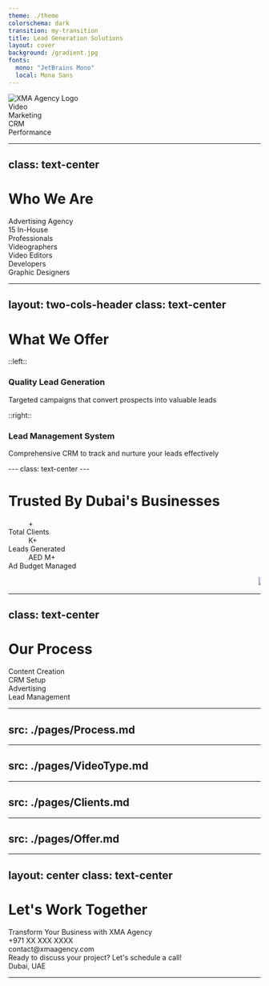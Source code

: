 ```yaml
---
theme: ./theme
colorschema: dark
transition: my-transition
title: Lead Generation Solutions
layout: cover
background: /gradient.jpg
fonts:
  mono: "JetBrains Mono"
  local: Mona Sans
---
```


<!-- Global state setup -->
<script setup>
import { ref, onMounted, provide } from 'vue'

const clientName = ref("")
const companyName = ref("")

onMounted(() => {
  const urlParams = new URLSearchParams(window.location.search)
  clientName.value = urlParams.get('name') || ''
  companyName.value = urlParams.get('company') || ''
  
  // Make these values available to other slides
  provide('clientName', clientName)
  provide('companyName', companyName)
})
</script>

<div class="flex flex-col items-center justify-center h-full">
    <!-- Logo -->
    <div
        v-motion
        :initial="{ filter: 'blur(12px)', opacity: 0 }"
        :enter="{ filter: 'blur(0px)', opacity: 1 }"
        :duration="300"
        class="mb-8"
    >
        <img src="/logo.svg" alt="XMA Agency Logo" class="h-24 w-auto" />
    </div>
    <!-- Personalized Welcome -->
    <div
    v-motion
    :initial="{ filter: 'blur(12px)', opacity: 0 }"
    :enter="{ filter: 'blur(0px)', opacity: 1, transition: { delay: 200 } }"
    :duration="300"
    class="text-5xl font-bold mb-4 text-center"
    >
    <template v-if="clientName">
    <HyperText :text="`Welcome, ${clientName}`" duration="2000" />
    </template>
    <template v-else>
    <HyperText text="Welcome to XMA Agency"  duration="2000" />
    </template>
</div>
<!-- Company specific message -->
<div
    v-if="companyName"
    v-motion
    :initial="{ filter: 'blur(12px)', opacity: 0 }"
    :enter="{ filter: 'blur(0px)', opacity: 1, transition: { delay: 400 } }"
    class="text-2xl mb-8 text-red-200"
>
    <HyperText :text="`Let\'s transform ${companyName}\'s digital presence`"  duration="2000" />
</div>
<div
    v-else
    v-motion
    :initial="{ filter: 'blur(12px)', opacity: 0 }"
    :enter="{ filter: 'blur(0px)', opacity: 1, transition: { delay: 400 } }"
    class="text-2xl mb-8 text-red-200"
>
    <HyperText :text="`Let\'s transform your digital presence`"  duration="2000" />
</div>
<!-- Service icons with Lucide -->
<div class="flex gap-12 mt-12">
    <div 
        v-motion
        :initial="{ filter: 'blur(12px)', opacity: 0, y: 20 }"
        :enter="{ filter: 'blur(0px)', opacity: 1, y: 0, transition: { delay: 200 } }"
        :duration="500"
        class="text-center"
    >
        <div class="mb-3 p-4 bg-white/20 rounded-full">
            <lucide-video class="w-8 h-8" />
        </div>
        <div>Video</div>
    </div>
    <div 
        v-motion
        :initial="{ filter: 'blur(12px)', opacity: 0, y: 20 }"
        :enter="{ filter: 'blur(0px)', opacity: 1, y: 0, transition: { delay: 400 } }"
        :duration="500"
        class="text-center"
    >
        <div class="mb-3  p-4 bg-white/20 rounded-full ">
            <lucide-bar-chart3 class="w-8 h-8" />
        </div>
        <div>Marketing</div>
    </div>
    <div 
        v-motion
        :initial="{ filter: 'blur(12px)', opacity: 0, y: 20 }"
        :enter="{ filter: 'blur(0px)', opacity: 1, y: 0, transition: { delay: 600 } }"
        :duration="500"
        class="text-center"
    >
        <div class="mb-3  p-4 bg-white/20 rounded-full ">
            <lucide-bot class="w-8 h-8" />
        </div>
        <div>CRM</div>
    </div>
    <div 
        v-motion
        :initial="{ filter: 'blur(12px)', opacity: 0, y: 20 }"
        :enter="{ filter: 'blur(0px)', opacity: 1, y: 0, transition: { delay: 800 } }"
        :duration="500"
        class="text-center"
    >
        <div class="mb-3  p-4 bg-white/20 rounded-full ">
            <lucide-zap class="w-8 h-8" />
        </div>
        <div>Performance</div>
    </div>
</div>
</div>

<!-- Style adjustments -->
<style>
.slidev-layout.cover {
  background: linear-gradient(to bottom right, #1a237e, #311b92);
  color: white;
}
</style>
---
class: text-center
---

# Who We Are

<div class="relative h-full -mt-10">
  <!-- Section 1: Advertising Agency -->
  <div class="absolute top-1/2 -translate-y-1/2 left-1/2 transform -translate-x-1/2" v-click.hide="1">
    <div
      v-motion
      :initial="{ filter: 'blur(12px)', opacity: 0, scale: 0.8 }"
      :enter="{ filter: 'blur(0px)', opacity: 1, scale: 1 }"
      class="text-center text-4xl font-bold bg-gradient-to-r leading-[50px] from-red-600 to-red-500 bg-clip-text text-transparent"
    >
      Advertising Agency
    </div>
  </div>

  <!-- Section 2: In-House Team (Two-Column Layout) -->
  <div class="absolute top-1/2 -translate-y-1/2 left-1/2 transform -translate-x-1/2 w-full max-w-4xl">
    <div class="flex flex-col md:flex-row gap-12 justify-center items-center">
      <!-- Left Column: Team Label -->
      <div class="flex-1">
        <div
          v-click="1"
          v-motion
          :initial="{ filter: 'blur(12px)', opacity: 0, scale: 0.8 }"
          :enter="{ filter: 'blur(0px)', opacity: 1, scale: 1 }"
          class="text-3xl font-bold text-center"
        >
          <span class="text-red-600">15</span> In-House<br/>Professionals
        </div>
      </div>
      <!-- Right Column: Team Members -->
      <div class="flex-1 space-y-6">
        <div
          v-click="2"
          v-motion
          :initial="{ filter: 'blur(12px)', opacity: 0, x: 50 }"
          :enter="{ filter: 'blur(0px)', opacity: 1, x: 0 }"
          class="flex items-center gap-3 p-3 bg-zinc-900/50 rounded-lg backdrop-blur-sm transform hover:scale-105 border border-zinc-800 hover:border-red-600/50"
        >
          <lucide-video class="w-6 h-6 text-red-500"/>
          <span class="text-lg">Videographers</span>
        </div>
        <div
          v-click="3"
          v-motion
          :initial="{ filter: 'blur(12px)', opacity: 0, x: 50 }"
          :enter="{ filter: 'blur(0px)', opacity: 1, x: 0 }"
          class="flex items-center gap-3 p-3 bg-zinc-900/50 rounded-lg backdrop-blur-sm transform hover:scale-105 border border-zinc-800 hover:border-red-600/50"
        >
          <lucide-clapperboard class="w-6 h-6 text-red-500"/>
          <span class="text-lg">Video Editors</span>
        </div>
        <div
          v-click="4"
          v-motion
          :initial="{ filter: 'blur(12px)', opacity: 0, x: 50 }"
          :enter="{ filter: 'blur(0px)', opacity: 1, x: 0 }"
          class="flex items-center gap-3 p-3 bg-zinc-900/50 rounded-lg backdrop-blur-sm transform hover:scale-105 border border-zinc-800 hover:border-red-600/50"
        >
          <lucide-code-2 class="w-6 h-6 text-red-500"/>
          <span class="text-lg">Developers</span>
        </div>
        <div
          v-click="5"
          v-motion
          :initial="{ filter: 'blur(12px)', opacity: 0, x: 50 }"
          :enter="{ filter: 'blur(0px)', opacity: 1, x: 0 }"
          class="flex items-center gap-3 p-3 bg-zinc-900/50 rounded-lg backdrop-blur-sm transform hover:scale-105 border border-zinc-800 hover:border-red-600/50"
        >
          <lucide-palette class="w-6 h-6 text-red-500"/>
          <span class="text-lg">Graphic Designers</span>
        </div>
      </div>
    </div>
  </div>
</div>

---
layout: two-cols-header
class: text-center
---

<h1 class="text-center text-4xl font-bold bg-gradient-to-r from-red-600 to-red-500 bg-clip-text text-transparent">What We Offer</h1>

::left::
<div class="flex-1 px-8">
    <div
        v-click
        v-motion
        :initial="{ filter: 'blur(12px)', opacity: 0, y: 20 }"
        :enter="{ filter: 'blur(0px)', opacity: 1, y: 0 }"
        class="p-6 bg-zinc-900/50 rounded-xl backdrop-blur-sm border border-zinc-800 hover:border-red-600/50 shadow-lg"
    >
        <div class="flex flex-col items-center gap-4">
            <lucide-target class="w-12 h-12 text-red-500"/>
            <h3 class="text-xl font-semibold">Quality Lead Generation</h3>
            <p class="text-sm text-zinc-400">Targeted campaigns that convert prospects into valuable leads</p>
        </div>
    </div>
</div>

::right::
<div class="flex-1 px-8">
    <div
        v-click
        v-motion
        :initial="{ filter: 'blur(12px)', opacity: 0, y: 20 }"
        :enter="{ filter: 'blur(0px)', opacity: 1, y: 0, transition: { delay: 200 } }"
        class="p-6 bg-zinc-900/50 rounded-xl backdrop-blur-sm border border-zinc-800 hover:border-red-600/50 shadow-lg"
    >
        <div class="flex flex-col items-center gap-4">
            <lucide-settings class="w-12 h-12 text-red-500"/>
            <h3 class="text-xl font-semibold">Lead Management System</h3>
            <p class="text-sm text-zinc-400">Comprehensive CRM to track and nurture your leads effectively</p>
        </div>
    </div>
</div>
---
class: text-center
---

# Trusted By Dubai's Businesses
<div 
  v-motion
  :initial="{ opacity: 0, y: 100 }"
  :enter="{ opacity: 1, y: 0 }"
  :exit="{ opacity: 1, y: 0 }"
  class="mx-auto max-w-screen-xl px-4 py-8 sm:px-6 sm:py-12 lg:px-8"
>
    <dl class="grid grid-cols-1 gap-8 sm:mt-8 sm:grid-cols-2 lg:grid-cols-3">
        <div 
          v-motion
          :initial="{ filter: 'blur(12px)', opacity: 0, scale: 0.8 }"
          :enter="{ filter: 'blur(0px)', opacity: 1, scale: 1, transition: { delay: 200 } }"
          class="flex flex-col px-4 py-8 text-center bg-zinc-900/50 rounded-xl border border-zinc-800 hover:border-red-600/50"
        >
            <dd class="text-2xl font-extrabold text-red-600 md:text-5xl mb-4">
                <Ticker :value="50" :decimalPlaces="0" />+
            </dd>
            <dt class="text-lg font-medium text-zinc-400">Total Clients</dt>
        </div>
        <div 
          v-motion
          :initial="{ filter: 'blur(12px)', opacity: 0, scale: 0.8 }"
          :enter="{ filter: 'blur(0px)', opacity: 1, scale: 1, transition: { delay: 400 } }"
          class="flex flex-col px-4 py-8 text-center bg-zinc-900/50 rounded-xl border border-zinc-800 hover:border-red-600/50"
        >
            <dd class="text-2xl font-extrabold text-red-600 md:text-5xl mb-4">
                <Ticker :value="30" decimalPlaces="0" />K+
            </dd>
            <dt class="text-lg font-medium text-zinc-400">Leads Generated</dt>
        </div>
        <div 
          v-motion
          :initial="{ filter: 'blur(12px)', opacity: 0, scale: 0.8 }"
          :enter="{ filter: 'blur(0px)', opacity: 1, scale: 1, transition: { delay: 600 } }"
          class="flex flex-col px-4 py-8 text-center bg-zinc-900/50 rounded-xl border border-zinc-800 hover:border-red-600/50"
        >
            <dd class="text-2xl font-extrabold text-red-600 md:text-5xl mb-4">
                AED <Ticker :value="3" decimalPlaces="0" />M+
            </dd>
            <dt class="text-lg font-medium text-zinc-400">Ad Budget Managed</dt>
        </div>
    </dl>
</div>

<div 
  v-motion
  :initial="{ opacity: 0 }"
  :enter="{ opacity: 1, transition: { delay: 800 } }"
  class="relative mt-8"
>
    <Marquee
        class="[--duration:20s]"
    >
        <img src="/packman_Logo.jpg" class="h-12 mx-4 duration-300" />
        <img src="/packman_Logo.jpg" class="h-12 mx-4 duration-300" />
        <img src="/packman_Logo.jpg" class="h-12 mx-4 duration-300" />
        <img src="/packman_Logo.jpg" class="h-12 mx-4 duration-300" />
        <img src="/packman_Logo.jpg" class="h-12 mx-4 duration-300" />
        <img src="/packman_Logo.jpg" class="h-12 mx-4 duration-300" />
        <img src="/packman_Logo.jpg" class="h-12 mx-4 duration-300" />
    </Marquee>
    <div class="pointer-events-none absolute inset-y-0 left-0 w-1/3 bg-gradient-to-r from-[#0f0f0f] dark:from-background" />
    <div class="pointer-events-none absolute inset-y-0 right-0 w-1/3 bg-gradient-to-l from-[#0f0f0f] dark:from-background" />
</div>

---
class: text-center
---

# Our Process

<style>
.scale-step {
    @apply rounded-lg p-6 transform transition duration-500 hover:scale-105

}

</style>

<div class="grid mt-32 grid-cols-4 gap-4 text-center">
    <div v-click class="scale-step bg-blue-950/40">
        <lucide-video class="w-12 h-12 text-blue-500" />
        <p style="margin: 0" class="text-lg font-bold text-blue-500">Content Creation</p>
    </div>
    <div v-click class="scale-step bg-green-950/40">
        <lucide-layout-dashboard class="w-12 h-12 text-green-500" />
        <p style="margin: 0" class="text-lg font-bold text-green-500">CRM Setup</p>
    </div>
    <div v-click class="scale-step bg-yellow-950/40">
        <mdi-bullhorn class="w-12 h-12 text-yellow-500" />
        <p style="margin: 0" class="text-lg font-bold text-yellow-500">Advertising</p>
    </div>
    <div v-click class="scale-step bg-red-950/40">
        <mdi-account-convert class="w-12 h-12 text-red-500" />
        <p style="margin: 0" class="text-lg font-bold text-red-500">Lead Management</p>
    </div>
</div>

---
src: ./pages/Process.md
---

---
src: ./pages/VideoType.md
---

---
src: ./pages/Clients.md
---

---
src: ./pages/Offer.md
---

---
layout: center
class: text-center
---

<div class="flex flex-col items-center justify-center gap-8">
  <div
    v-motion
    :initial="{ filter: 'blur(12px)', opacity: 0, y: -50 }"
    :enter="{ filter: 'blur(0px)', opacity: 1, y: 0 }"
  >
    <h1 class="text-6xl font-bold bg-gradient-to-r from-red-600 to-red-500 bg-clip-text text-transparent mb-2">
      Let's Work Together
    </h1>
  </div>

  <div
    v-motion
    :initial="{ filter: 'blur(12px)', opacity: 0 }"
    :enter="{ filter: 'blur(0px)', opacity: 1, transition: { delay: 200 } }"
    class="flex flex-col items-center gap-6"
  >
    <div class="text-2xl text-zinc-400">Transform Your Business with XMA Agency</div>
    <div class="flex items-center gap-8 mt-4">
      <div class="flex items-center gap-2">
        <lucide-phone class="w-6 h-6 text-red-500" />
        <span>+971 XX XXX XXXX</span>
      </div>
      <div class="flex items-center gap-2">
        <lucide-mail class="w-6 h-6 text-red-500" />
        <span>contact@xmaagency.com</span>
      </div>
    </div>
  </div>

  <div 
    v-motion
    :initial="{ opacity: 0, y: 50 }"
    :enter="{ opacity: 1, y: 0, transition: { delay: 400 } }"
    class="mt-8 p-4 bg-zinc-900/50 rounded-xl border border-zinc-800 backdrop-blur-sm"
  >
    <div class="text-xl">
      Ready to discuss your project? Let's schedule a call!
    </div>
  </div>

  <div 
    v-motion
    :initial="{ opacity: 0 }"
    :enter="{ opacity: 1, transition: { delay: 600 } }"
    class="absolute bottom-8 flex items-center gap-2 text-zinc-500"
  >
    <lucide-map-pin class="w-5 h-5" />
    <span>Dubai, UAE</span>
  </div>
</div>

---

